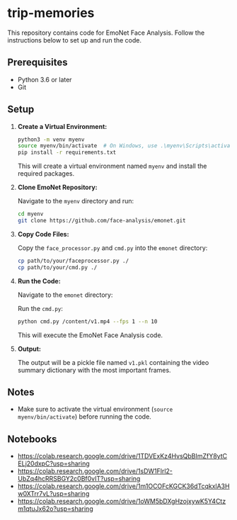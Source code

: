 # trip-memories

This repository contains code for EmoNet Face Analysis. Follow the instructions below to set up and run the code.

## Prerequisites

- Python 3.6 or later
- Git

## Setup

1. **Create a Virtual Environment:**

    ```bash
    python3 -m venv myenv
    source myenv/bin/activate  # On Windows, use .\myenv\Scripts\activate
    pip install -r requirements.txt
    ```

    This will create a virtual environment named `myenv` and install the required packages.

2. **Clone EmoNet Repository:**

    Navigate to the `myenv` directory and run:

    ```bash
    cd myenv
    git clone https://github.com/face-analysis/emonet.git
    ```

3. **Copy Code Files:**

    Copy the `face_processor.py` and `cmd.py` into the `emonet` directory:

    ```bash
    cp path/to/your/faceprocessor.py ./
    cp path/to/your/cmd.py ./
    ```

4. **Run the Code:**

    Navigate to the `emonet` directory:

    Run the `cmd.py`:

    ```bash
    python cmd.py /content/v1.mp4 --fps 1 --n 10
    ```

    This will execute the EmoNet Face Analysis code.

5. **Output:**

    The output will be a pickle file named `v1.pkl` containing the video summary dictionary with the most important frames.

## Notes

- Make sure to activate the virtual environment (`source myenv/bin/activate`) before running the code.
  
## Notebooks
- https://colab.research.google.com/drive/1TDVExKz4HvsQbBImZfY8ytCELj20dxpC?usp=sharing
- https://colab.research.google.com/drive/1sDW1Flrl2-UbZq4hcRRSBGY2c0Bf0vIT?usp=sharing
- https://colab.research.google.com/drive/1m1OCOFcKGCK36dTcqkxlA3Hw0XTrr7vL?usp=sharing
- https://colab.research.google.com/drive/1oWM5bDXgHzojxywK5Y4Ctzm1qtuJx62o?usp=sharing
